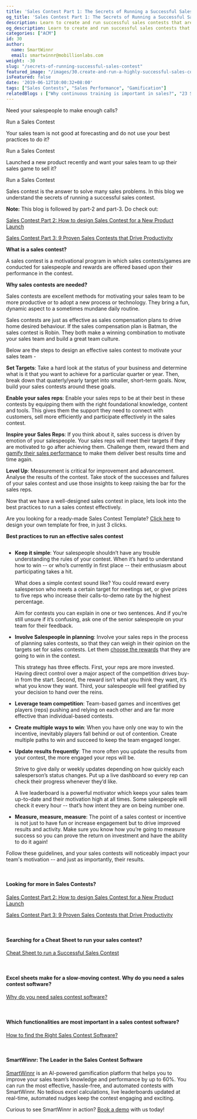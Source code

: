 ```yaml
---
title: 'Sales Contest Part 1: The Secrets of Running a Successful Sales Contest'
og_title: 'Sales Contest Part 1: The Secrets of Running a Successful Sales Contest'
description: Learn to create and run successful sales contests that are highly effective in producing desired sales results.
og_description: Learn to create and run successful sales contests that are highly effective in producing desired sales results.
categories: ["ACM"]
id: 30
author:
  name: SmartWinnr
  email: smartwinnr@mobillionlabs.com
weight: -30
slug: "/secrets-of-running-successful-sales-contest"
featured_image: "/images/30.create-and-run-a-highly-successful-sales-contest.png"
isFeatured: false
date: '2019-06-12T10:00:32+08:00'
tags: ["Sales Contests", "Sales Performance", "Gamification"]
relatedBlogs : ["Why continuous training is important in sales?", "23 Sales incentive ideas to keep your sales team motivated", "Sales Contest Part 3: 9 Proven Sales Contests that Drive Productivity", "Sales Contest Part 2: How to design Sales Contest for a New Product Launch"]
---
```


Need your salespeople to make enough calls?

Run a Sales Contest

Your sales team is not good at forecasting and do not use your best practices to do it?

Run a Sales Contest

Launched a new product recently and want your sales team to up their sales game to sell it?

Run a Sales Contest

Sales contest is the answer to solve many sales problems. In this blog we understand the secrets of running a successful sales contest. 

**Note:** This blog is followed by part-2 and part-3. Do check out:

<a href="https://smartwinnr.com/post/design-sales-contest-for--new-product-launch/" target="_blank" class="ml_custom_link">Sales Contest Part 2: How to design Sales Contest for a New Product Launch</a>

<a href="https://smartwinnr.com/post/9-proven-sales-contests-that-drive-productivity/" target="_blank" class="ml_custom_link">Sales Contest Part 3: 9 Proven Sales Contests that Drive Productivity</a>


**What is a sales contest?**

A sales contest is a motivational program in which sales contests/games are conducted for salespeople and rewards are offered based upon their performance in the contest.

**Why sales contests are needed?**

Sales contests are excellent methods for motivating your sales team to be more productive or to adopt a new process or technology. They bring a fun, dynamic aspect to a sometimes mundane daily routine. 

Sales contests are just as effective as sales compensation plans to drive home desired behaviour. If the sales compensation plan is Batman, the sales contest is Robin. They both make a winning combination to motivate your sales team and build a great team culture.

Below are the steps to design an effective sales contest to motivate your sales team -

**Set Targets**: Take a hard look at the status of your business and determine what is it that you want to achieve for a particular quarter or year. Then, break down that quaterly/yearly target into smaller, short-term goals. Now, build your sales contests around these goals.

**Enable your sales reps**: Enable your sales reps to be at their best in these contests by equipping them with the right foundational knowledge, content and tools. This gives them the support they need to connect with customers, sell more efficiently and participate effectively in the sales contest. 

**Inspire your Sales Reps**: If you think about it, sales success is driven by emotion of your salespeople. Your sales reps will meet their targets if they are motivated to go after achieving them. Challenge them, reward them and <a href="https://smartwinnr.com/post/2016/09/accelerate-your-sales/" target="_blank" class="ml_custom_link">gamify their sales performance</a> to make them deliver best results time and time again.

**Level Up**: Measurement is critical for improvement and advancement. Analyse the results of the contest. Take stock of the successes and failures of your sales contest and use those insights to keep raising the bar for the sales reps.

Now that we have a well-designed sales contest in place, lets look into the best practices to run a sales contest effectively.

<div class="ml_pro_tip ml-margin-top20 ml-margin-bottom20">
  Are you looking for a ready-made <span class="ml_text_bold">Sales Contest Template?</span> <a href="https://tools.smartwinnr.com/#/contest-theme-generator" rel="noreferrer" target="_blank" class="ml_custom_link">Click here</a> to design your own template for free, in just 3 clicks.
</div>

**Best practices to run an effective sales contest**

<img alt="" src="/images/6-best-practices-to-run-a-successful-contest.png" class="ml-padding-top0 ml-padding-bottom0">

* **Keep it simple**: Your salespeople shouldn’t have any trouble understanding the rules of your contest. When it’s hard to understand how to win -- or who’s currently in first place -- their enthusiasm about participating takes a hit. 

    What does a simple contest sound like? You could reward every salesperson who meets a certain target for meetings set, or give prizes to five reps who increase their calls-to-demo rate by the highest percentage.

    Aim for contests you can explain in one or two sentences. And if you’re still unsure if it’s confusing, ask one of the senior salespeople on your team for their feedback. 

* **Involve Salespeople in planning**: Involve your sales reps in the process of planning sales contests, so that they can weigh in their opinion on the targets set for sales contests. Let them <a href="https://www.smartwinnr.com/post/sales-incentive-ideas-to-keep-your-sales-team-motivated/" target="_blank" class="ml_custom_link">choose the rewards</a> that they are going to win in the contest.

    This strategy has three effects. First, your reps are more invested. Having direct control over a major aspect of the competition drives buy-in from the start. Second, the reward isn’t what you think they want, it’s what you know they want. Third, your salespeople will feel gratified by your decision to hand over the reins.

* **Leverage team competition**: Team-based games and incentives get players (reps) pushing and relying on each other and are far more effective than individual-based contests.

* **Create multiple ways to win**: When you have only one way to win the incentive, inevitably players fall behind or out of contention. Create multiple paths to win and succeed to keep the team engaged longer.

* **Update results frequently**: The more often you update the results from your contest, the more engaged your reps will be. 

    Strive to give daily or weekly updates depending on how quickly each salesperson’s status changes. Put up a live dashboard so every rep can check their progress whenever they’d like.

    A live leaderboard is a powerful motivator which keeps your sales team up-to-date and their motivation high at all times. Some salespeople will check it every hour -- that’s how intent they are on being number one.

* **Measure, measure, measure**: The point of a sales contest or incentive is not just to have fun or increase engagement but to drive improved results and activity. Make sure you know how you’re going to measure success so you can prove the return on investment and have the ability to do it again!

Follow these guidelines, and your sales contests will noticeably impact your team's motivation -- and just as importantly, their results.

<br>

<h4><b>Looking for more in Sales Contests?</b></h4>

<a href="https://smartwinnr.com/post/design-sales-contest-for--new-product-launch/" target="_blank" class="ml_custom_link">Sales Contest Part 2: How to design Sales Contest for a New Product Launch</a>

<a href="https://smartwinnr.com/post/9-proven-sales-contests-that-drive-productivity/" target="_blank" class="ml_custom_link ml_margin_bottom_10">Sales Contest Part 3: 9 Proven Sales Contests that Drive Productivity</a>

<br>

<h4><b>Searching for a Cheat Sheet to run your sales contest?</b></h4>

<a href="https://smartwinnr.com/post/cheat-sheet-to-run-a-successful-sales-contest/" target="_blank" class="ml_custom_link">Cheat Sheet to run a Successful Sales Contest</a>

<br>

<h4><b>Excel sheets make for a slow-moving contest. Why do you need a sales contest software?</b></h4>

<a href="https://smartwinnr.com/post/why-do-you-need-a-sales-contest-software/" target="_blank" class="ml_custom_link">Why do you need sales contest software?</a>

<br>

<h4><b>Which functionalities are most important in a sales contest software?</b></h4>

<a href="https://smartwinnr.com/post/how-to-find-the-right-sales-contest-software/" target="_blank" class="ml_custom_link">How to find the Right Sales Contest Software?</a>

<br>

#### **SmartWinnr: The Leader in the Sales Contest Software**

<a href="https://www.smartwinnr.com/" target="_blank" class="ml_custom_link">SmartWinnr</a> is an AI-powered gamification platform that helps you to improve your sales team’s knowledge and performance by up to 60%. You can run the most effective, hassle-free, and automated contests with SmartWinnr. No tedious excel calculations, live leaderboards updated at real-time, automated nudges keep the contest engaging and exciting. 

Curious to see SmartWinnr in action? <a href="https://www.smartwinnr.com/request-demo/" target="_blank" class="ml_custom_link">Book a demo</a> with us today!
